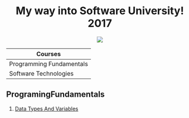<h1 align="center">My way into Software University! 2017</h1> 

<p align="center">
<img src="https://i.imgur.com/82K1fEY.png">
</p>

| Courses     | 
| ---      | 
|  Programming Fundamentals | 
|  Software Technologies   | 

## ProgramingFundamentals
1. [Data Types And Variables](https://github.com/MarikMayhem/Software-University/tree/master/Programming%20Fundamentals/Data%20Types%20And%20Variables)

